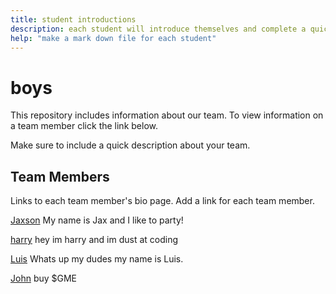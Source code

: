 ```yaml
---
title: student introductions
description: each student will introduce themselves and complete a quick bio
help: "make a mark down file for each student"
---
```


# boys

This repository includes information about our team. To view information on a team member click the link below.

Make sure to include a quick description about your team.

## Team Members

Links to each team member's bio page. Add a link for each team member.


[Jaxson](/member1.md)
My name is Jax and I like to party!

[harry](/member4.md)
hey im harry and im dust at coding

[Luis](/member2.md)
Whats up my dudes my name is Luis.

[John](/member3.md)
buy $GME









